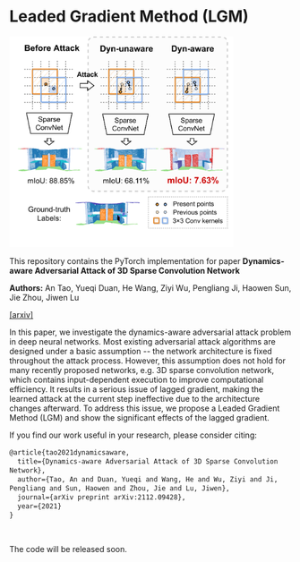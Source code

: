 # Leaded Gradient Method (LGM)

<p float="left">
    <img src="image/figure1.png" width="400"/>
</p>

This repository contains the PyTorch implementation for paper **Dynamics-aware Adversarial Attack of 3D Sparse Convolution Network**

**Authors:** An Tao, Yueqi Duan, He Wang, Ziyi Wu, Pengliang Ji, Haowen Sun, Jie Zhou, Jiwen Lu

[[arxiv]](https://arxiv.org/abs/2112.09428)

In this paper, we investigate the dynamics-aware adversarial attack problem in deep neural networks. Most existing adversarial attack algorithms are designed under a basic assumption -- the network architecture is fixed throughout the attack process. However, this assumption does not hold for many recently proposed networks, e.g. 3D sparse convolution network, which contains input-dependent execution to improve computational efficiency. It results in a serious issue of lagged gradient, making the learned attack at the current step ineffective due to the architecture changes afterward. To address this issue, we propose a Leaded Gradient Method (LGM) and show the significant effects of the lagged gradient. 

If you find our work useful in your research, please consider citing:
```
@article{tao2021dynamicsaware,
  title={Dynamics-aware Adversarial Attack of 3D Sparse Convolution Network},
  author={Tao, An and Duan, Yueqi and Wang, He and Wu, Ziyi and Ji, Pengliang and Sun, Haowen and Zhou, Jie and Lu, Jiwen},
  journal={arXiv preprint arXiv:2112.09428},
  year={2021}
}
```

&nbsp;

The code will be released soon.
